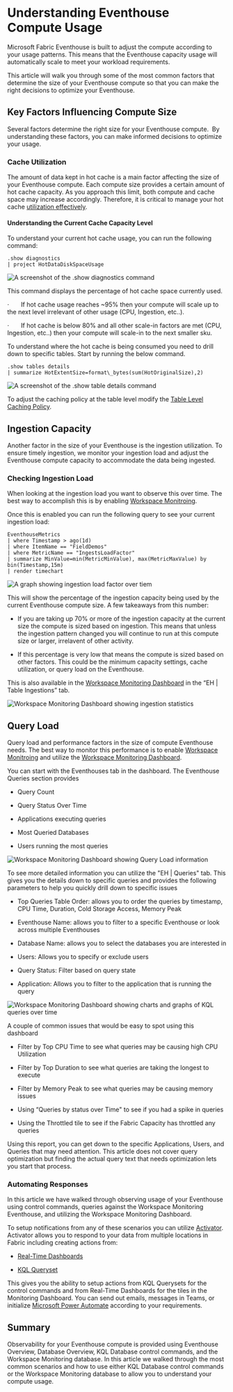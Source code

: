# Understanding Eventhouse Compute Usage

Microsoft Fabric Eventhouse is built to adjust the compute according to your usage patterns. This means that the Eventhouse capacity usage will automatically scale to meet your workload requirements.

This article will walk you through some of the most common factors that determine the size of your Eventhouse compute so that you can make the right decisions to optimize your Eventhouse.

## Key Factors Influencing Compute Size

Several factors determine the right size for your Eventhouse compute.  By understanding these factors, you can make informed decisions to optimize your usage.

### Cache Utilization

The amount of data kept in hot cache is a main factor affecting the size of your Eventhouse compute. Each compute size provides a certain amount of hot cache capacity. As you approach this limit, both compute and cache space may increase accordingly. Therefore, it is critical to manage your hot cache [utilization effectively](https://learn.microsoft.com/en-us/kusto/management/cache-policy?view=microsoft-fabric).

#### Understanding the Current Cache Capacity Level

To understand your current hot cache usage, you can run the following command:

```
.show diagnostics
| project HotDataDiskSpaceUsage
```

![A screenshot of the .show diagnostics command](real-time-intelligence/media/eventhouse-capacity-observability/show_diagnostics.png)

This command displays the percentage of hot cache space currently used.

·       If hot cache usage reaches ~95% then your compute will scale up to the next level irrelevant of other usage (CPU, Ingestion, etc..).

·       If hot cache is below 80% and all other scale-in factors are met (CPU, Ingestion, etc..) then your compute will scale-in to the next smaller sku.

To understand where the hot cache is being consumed you need to drill down to specific tables. Start by running the below command.

```
.show tables details
| summarize HotExtentSize=format\_bytes(sum(HotOriginalSize),2)
```

![A screenshot of the .show table details command](real-time-intelligence/media/eventhouse-capacity-observability/show_table_details.png)

To adjust the caching policy at the table level modify the [Table Level Caching Policy](https://learn.microsoft.com/en-us/kusto/management/cache-policy?view=microsoft-fabric&preserve-view=true).

## Ingestion Capacity

Another factor in the size of your Eventhouse is the ingestion utilization. To ensure timely ingestion, we monitor your ingestion load and adjust the Eventhouse compute capacity to accommodate the data being ingested.

### Checking Ingestion Load

When looking at the ingestion load you want to observe this over time. The best way to accomplish this is by enabling [Workspace Monitroing](https://learn.microsoft.com/en-us/fabric/fundamentals/enable-workspace-monitoring).

Once this is enabled you can run the following query to see your current ingestion load:

```
EventhouseMetrics
| where Timestamp > ago(1d)
| where ItemName == "FieldDemos"
| where MetricName == "IngestsLoadFactor"
| summarize MinValue=min(MetricMinValue), max(MetricMaxValue) by bin(Timestamp,15m)
| render timechart
```
  
![A graph showing ingestion load factor over tiem](real-time-intelligence/media/eventhouse-capacity-observability/Ingestion_Load_Graph.png)

This will show the percentage of the ingestion capacity being used by the current Eventhouse compute size. A few takeaways from this number:

- If you are taking up 70% or more of the ingestion capacity at the current size the compute is sized based on ingestion. This means that unless the ingestion pattern changed you will continue to run at this compute size or larger, irrelavent of other activity.

- If this percentage is very low that means the compute is sized based on other factors. This could be the minimum capacity settings, cache utilization, or query load on the Eventhouse. 

This is also available in the [Workspace Monitoring Dashboard](https://blog.fabric.microsoft.com/en-us/blog/introducing-template-dashboards-for-workspace-monitoring?ft=All) in the “EH | Table Ingestions” tab.

![Workspace Monitoring Dashboard showing ingestion statistics](real-time-intelligence/media/eventhouse-capacity-observability/Table_Ingestion_Tab.png)

## Query Load

Query load and performance factors in the size of compute Eventhouse needs. The best way to monitor this performance is to enable [Workspace Monitroing](https://learn.microsoft.com/en-us/fabric/fundamentals/enable-workspace-monitoring) and utilize the [Workspace Monitoring Dashboard](https://blog.fabric.microsoft.com/en-us/blog/introducing-template-dashboards-for-workspace-monitoring?ft=All).

You can start with the Eventhouses tab in the dashboard. The Eventhouse Queries section provides

- Query Count

- Query Status Over Time

- Applications executing queries

- Most Queried Databases

- Users running the most queries

![Workspace Monitoring Dashboard showing Query Load information](real-time-intelligence/media/eventhouse-capacity-observability/Eventhouse_Overview_Tab.png)

To see more detailed information you can utilize the "EH | Queries" tab. This gives you the details down to specific queries and provides the following parameters to help you quickly drill down to specific issues

- Top Queries Table Order: allows you to order the queries by timestamp, CPU Time, Duration, Cold Storage Access, Memory Peak

- Eventhouse Name: allows you to filter to a specific Eventhouse or look across multiple Eventhouses

- Database Name: allows you to select the databases you are interested in

- Users: Allows you to specify or exclude users

- Query Status: Filter based on query state

- Application: Allows you to filter to the application that is running the query

![Workspace Monitoring Dashboard showing charts and graphs of KQL queries over time](real-time-intelligence/media/eventhouse-capacity-observability/Query_Tab.png)

A couple of common issues that would be easy to spot using this dashboard

- Filter by Top CPU Time to see what queries may be causing high CPU Utilization

- Filter by Top Duration to see what queries are taking the longest to execute

- Filter by Memory Peak to see what queries may be causing memory issues

- Using “Queries by status over Time" to see if you had a spike in queries

- Using the Throttled tile to see if the Fabric Capacity has throttled any queries
  
Using this report, you can get down to the specific Applications, Users, and Queries that may need attention. This article does not cover query optimization but finding the actual query text that needs optimization lets you start that process.

### Automating Responses

In this article we have walked through observing usage of your Eventhouse using control commands, queries against the Workspace Monitoring Eventhouse, and utilizing the Workspace Monitoring Dashboard.

To setup notifications from any of these scenarios you can utilize [Activator](https://learn.microsoft.com/en-us/fabric/real-time-intelligence/data-activator/activator-introduction). Activator allows you to respond to your data from multiple locations in Fabric including creating actions from:

- [Real-Time Dashboards](https://learn.microsoft.com/en-us/fabric/real-time-intelligence/data-activator/activator-get-data-real-time-dashboard)

- [KQL Queryset](https://learn.microsoft.com/en-us/fabric/real-time-intelligence/data-activator/activator-alert-queryset?tabs=visualization)

This gives you the ability to setup actions from KQL Querysets for the control commands and from Real-Time Dashboards for the tiles in the Monitoring Dashboard. You can send out emails, messages in Teams, or initialize [Microsoft Power Automate](https://www.microsoft.com/en-us/power-platform/products/power-automate) according to your requirements.

## Summary

Observability for your Eventhouse compute is provided using Eventhouse Overview, Database Overview, KQL Database control commands, and the Workspace Monitoring database. In this article we walked through the most common scenarios and how to use either KQL Database control commands or the Workspace Monitoring database to allow you to understand your compute usage.

